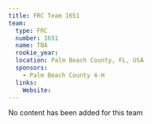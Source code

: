 ```yaml
---
title: FRC Team 1651
team:
  type: FRC
  number: 1651
  name: TBA
  rookie_year: 
  location: Palm Beach County, FL, USA
  sponsors:
    - Palm Beach County 4-H
  links:
    Website: 
---
```

No content has been added for this team